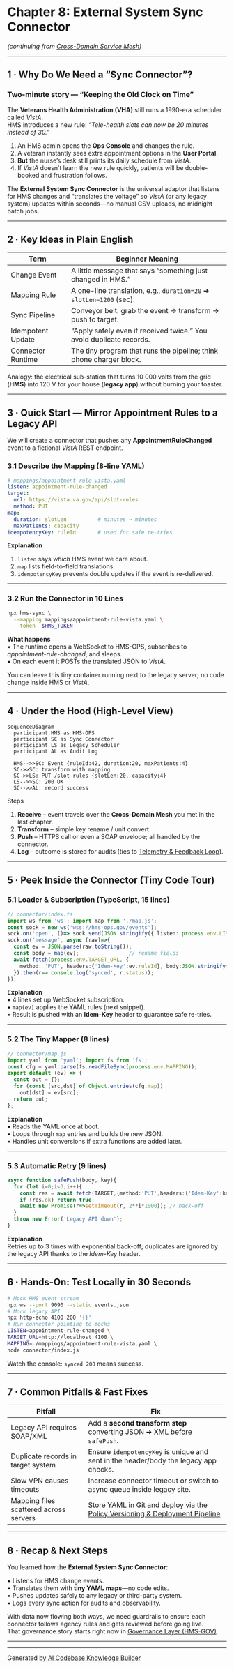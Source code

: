 # Chapter 8: External System Sync Connector  

*(continuing from [Cross-Domain Service Mesh](07_cross_domain_service_mesh_.md))*  

---

## 1 · Why Do We Need a “Sync Connector”?

### Two-minute story — “Keeping the Old Clock on Time”

The **Veterans Health Administration (VHA)** still runs a 1990-era scheduler called *VistA*.  
HMS introduces a new rule: *“Tele-health slots can now be 20 minutes instead of 30.”*

1. An HMS admin opens the **Ops Console** and changes the rule.  
2. A veteran instantly sees extra appointment options in the **User Portal**.  
3. **But** the nurse’s desk still prints its daily schedule from *VistA*.  
4. If *VistA* doesn’t learn the new rule quickly, patients will be double-booked and frustration follows.

The **External System Sync Connector** is the universal adaptor that listens for HMS changes and “translates the voltage” so *VistA* (or any legacy system) updates within seconds—no manual CSV uploads, no midnight batch jobs.

---

## 2 · Key Ideas in Plain English

| Term                | Beginner Meaning                                                   |
|---------------------|--------------------------------------------------------------------|
| Change Event        | A little message that says “something just changed in HMS.”        |
| Mapping Rule        | A one-line translation, e.g., `duration=20` ➜ `slotLen=1200` (sec).|
| Sync Pipeline       | Conveyor belt: grab the event → transform → push to target.        |
| Idempotent Update   | “Apply safely even if received twice.” You avoid duplicate records.|
| Connector Runtime   | The tiny program that runs the pipeline; think phone charger block.|

Analogy: the electrical sub-station that turns 10 000 volts from the grid (**HMS**) into 120 V for your house (**legacy app**) without burning your toaster.

---

## 3 · Quick Start — Mirror Appointment Rules to a Legacy API

We will create a connector that pushes any **AppointmentRuleChanged** event to a fictional *VistA* REST endpoint.

### 3.1  Describe the Mapping (8-line YAML)

```yaml
# mappings/appointment-rule-vista.yaml
listen: appointment-rule-changed
target:
  url: https://vista.va.gov/api/slot-rules
  method: PUT
map:
  duration: slotLen          # minutes → minutes
  maxPatients: capacity
idempotencyKey: ruleId       # used for safe re-tries
```

**Explanation**  
1. `listen` says *which* HMS event we care about.  
2. `map` lists field-to-field translations.  
3. `idempotencyKey` prevents double updates if the event is re-delivered.

---

### 3.2  Run the Connector in 10 Lines

```bash
npx hms-sync \
  --mapping mappings/appointment-rule-vista.yaml \
  --token  $HMS_TOKEN
```

**What happens**  
• The runtime opens a WebSocket to HMS-OPS, subscribes to *appointment-rule-changed*, and sleeps.  
• On each event it POSTs the translated JSON to *VistA*.  

You can leave this tiny container running next to the legacy server; no code change inside HMS or *VistA*.

---

## 4 · Under the Hood (High-Level View)

```mermaid
sequenceDiagram
  participant HMS as HMS-OPS
  participant SC as Sync Connector
  participant LS as Legacy Scheduler
  participant AL as Audit Log

  HMS-->>SC: Event {ruleId:42, duration:20, maxPatients:4}
  SC->>SC: transform with mapping
  SC->>LS: PUT /slot-rules {slotLen:20, capacity:4}
  LS-->>SC: 200 OK
  SC-->>AL: record success
```

Steps  
1. **Receive** – event travels over the **Cross-Domain Mesh** you met in the last chapter.  
2. **Transform** – simple key rename / unit convert.  
3. **Push** – HTTPS call or even a SOAP envelope; all handled by the connector.  
4. **Log** – outcome is stored for audits (ties to [Telemetry & Feedback Loop](11_telemetry___feedback_loop_.md)).

---

## 5 · Peek Inside the Connector (Tiny Code Tour)

### 5.1  Loader & Subscription (TypeScript, 15 lines)

```ts
// connector/index.ts
import ws from 'ws'; import map from './map.js';
const sock = new ws('wss://hms-ops.gov/events');
sock.on('open', ()=> sock.send(JSON.stringify({ listen: process.env.LISTEN })));
sock.on('message', async (raw)=>{
  const ev = JSON.parse(raw.toString());
  const body = map(ev);                // rename fields
  await fetch(process.env.TARGET_URL, {
    method: 'PUT', headers:{'Idem-Key':ev.ruleId}, body:JSON.stringify(body)
  }).then(r=> console.log('synced', r.status));
});
```

**Explanation**  
• 4 lines set up WebSocket subscription.  
• `map(ev)` applies the YAML rules (next snippet).  
• Result is pushed with an **Idem-Key** header to guarantee safe re-tries.

---

### 5.2  The Tiny Mapper (8 lines)

```js
// connector/map.js
import yaml from 'yaml'; import fs from 'fs';
const cfg = yaml.parse(fs.readFileSync(process.env.MAPPING));
export default (ev) => {
  const out = {};
  for (const [src,dst] of Object.entries(cfg.map))
    out[dst] = ev[src];
  return out;
};
```

**Explanation**  
• Reads the YAML once at boot.  
• Loops through `map` entries and builds the new JSON.  
• Handles unit conversions if extra functions are added later.

---

### 5.3  Automatic Retry (9 lines)

```ts
async function safePush(body, key){
  for (let i=0;i<3;i++){
    const res = await fetch(TARGET,{method:'PUT',headers:{'Idem-Key':key},body});
    if (res.ok) return true;
    await new Promise(r=>setTimeout(r, 2**i*1000)); // back-off
  }
  throw new Error('Legacy API down');
}
```

**Explanation**  
Retries up to 3 times with exponential back-off; duplicates are ignored by the legacy API thanks to the *Idem-Key* header.

---

## 6 · Hands-On: Test Locally in 30 Seconds

```bash
# Mock HMS event stream
npx ws --port 9090 --static events.json
# Mock legacy API
npx http-echo 4100 200 '{}'
# Run connector pointing to mocks
LISTEN=appointment-rule-changed \
TARGET_URL=http://localhost:4100 \
MAPPING=./mappings/appointment-rule-vista.yaml \
node connector/index.js
```

Watch the console: `synced 200` means success.

---

## 7 · Common Pitfalls & Fast Fixes

| Pitfall                                       | Fix |
|-----------------------------------------------|-----|
| Legacy API requires SOAP/XML                  | Add a **second transform step** converting JSON ➜ XML before `safePush`. |
| Duplicate records in target system            | Ensure `idempotencyKey` is unique and sent in the header/body the legacy app checks. |
| Slow VPN causes timeouts                      | Increase connector timeout or switch to async queue inside legacy site. |
| Mapping files scattered across servers        | Store YAML in Git and deploy via the [Policy Versioning & Deployment Pipeline](10_policy_versioning___deployment_pipeline_.md). |

---

## 8 · Recap & Next Steps

You learned how the **External System Sync Connector**:

• Listens for HMS change events.  
• Translates them with **tiny YAML maps**—no code edits.  
• Pushes updates safely to any legacy or third-party system.  
• Logs every sync action for audits and observability.

With data now flowing both ways, we need guardrails to ensure each connector follows agency rules and gets reviewed before going live.  
That governance story starts right now in [Governance Layer (HMS-GOV)](09_governance_layer__hms_gov__.md).

---

---

Generated by [AI Codebase Knowledge Builder](https://github.com/The-Pocket/Tutorial-Codebase-Knowledge)